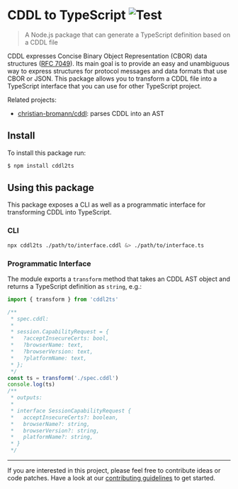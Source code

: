 CDDL to TypeScript ![Test](https://github.com/christian-bromann/cddl2ts/workflows/Test/badge.svg?branch=master)
==================

> A Node.js package that can generate a TypeScript definition based on a CDDL file

CDDL expresses Concise Binary Object Representation (CBOR) data structures ([RFC 7049](https://tools.ietf.org/html/rfc7049)). Its main goal is to provide an easy and unambiguous way to express structures for protocol messages and data formats that use CBOR or JSON. This package allows you to transform a CDDL file into a TypeScript interface that you can use for other TypeScript project.

Related projects:
- [christian-bromann/cddl](https://github.com/christian-bromann/cddl): parses CDDL into an AST

## Install

To install this package run:

```sh
$ npm install cddl2ts
```

## Using this package

This package exposes a CLI as well as a programmatic interface for transforming CDDL into TypeScript.

### CLI

```sh
npx cddl2ts ./path/to/interface.cddl &> ./path/to/interface.ts
```

### Programmatic Interface

The module exports a `transform` method that takes an CDDL AST object and returns a TypeScript definition as `string`, e.g.:

```js
import { transform } from 'cddl2ts'

/**
 * spec.cddl:
 *
 * session.CapabilityRequest = {
 *   ?acceptInsecureCerts: bool,
 *   ?browserName: text,
 *   ?browserVersion: text,
 *   ?platformName: text,
 * };
 */
const ts = transform('./spec.cddl')
console.log(ts)
/**
 * outputs:
 *
 * interface SessionCapabilityRequest {
 *   acceptInsecureCerts?: boolean,
 *   browserName?: string,
 *   browserVersion?: string,
 *   platformName?: string,
 * }
 */
```

---

If you are interested in this project, please feel free to contribute ideas or code patches. Have a look at our [contributing guidelines](https://github.com/christian-bromann/cddl2ts/blob/master/CONTRIBUTING.md) to get started.
